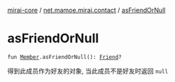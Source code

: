 [mirai-core](../index.md) / [net.mamoe.mirai.contact](index.md) / [asFriendOrNull](./as-friend-or-null.md)

# asFriendOrNull

`fun `[`Member`](-member/index.md)`.asFriendOrNull(): `[`Friend`](-friend/index.md)`?`

得到此成员作为好友的对象, 当此成员不是好友时返回 `null`


